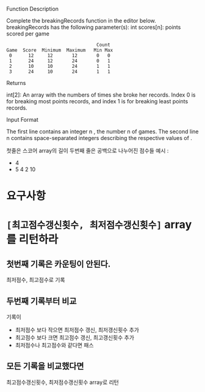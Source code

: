 Function Description

Complete the breakingRecords function in the editor below.
breakingRecords has the following parameter(s):
int scores[n]: points scored per game

                                     Count
    Game  Score  Minimum  Maximum   Min Max
     0      12     12       12       0   0
     1      24     12       24       0   1
     2      10     10       24       1   1
     3      24     10       24       1   1

Returns

int[2]: An array with the numbers of times she broke her records.
Index 0 is for breaking most points records,
and index 1 is for breaking least points records.


Input Format

The first line contains an integer n , the number n of games.
The second line n contains  space-separated integers describing the respective values of .

첫줄은 스코어 array의 길이
두번째 줄은 공백으로 나누어진 점수들
예시 : 
- 4
- 5 4 2 10


# 요구사항
# ```[최고점수갱신횟수, 최저점수갱신횟수]``` array를 리턴하라

## 첫번째 기록은 카운팅이 안된다.
최저점수, 최고점수로 기록
## 두번째 기록부터 비교
기록이 
- 최저점수 보다 작으면 최저점수 갱신, 최저갱신횟수 추가
- 최고점수 보다 크면 최고점수 갱신, 최고갱신횟수 추가
- 최저점수나 최고점수와 같다면 패스
## 모든 기록을 비교했다면
최고점수갱신횟수, 최저점수갱신횟수 array로 리턴
